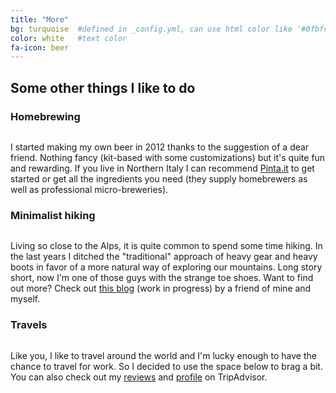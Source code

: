 ```yaml
---
title: "More"
bg: turquoise  #defined in _config.yml, can use html color like '#0fbfcf'
color: white   #text color
fa-icon: beer
---
```


Some other things I like to do
--------


### Homebrewing

<div class="other-things subtlecircle">
  <img src="{{site.url}}/img/beer.jpg" alt="">
</div>

I started making my own beer in 2012 thanks to the suggestion of a dear friend. Nothing fancy (kit-based with some customizations) but it's quite fun and rewarding. If you live in Northern Italy I can recommend [Pinta.it](http://www.pinta.it) to get started or get all the ingredients you need (they supply homebrewers as well as professional micro-breweries).

### Minimalist hiking

<div class="other-things subtlecircle">
  <img src="{{site.url}}/img/vff.jpg" alt="">
</div>

Living so close to the Alps, it is quite common to spend some time hiking. In the last years I ditched the "traditional" approach of heavy gear and heavy boots in favor of a more natural way of exploring our mountains. Long story short, now I'm one of those guys with the strange toe shoes. Want to find out more? Check out [this blog](http://www.trekminimal.in) (work in progress) by a friend of mine and myself.

### Travels

<div class="other-things travel subtlecircle">
  <img src="{{site.url}}/img/plane.jpg" alt="">
</div>

<p class="travel">
Like you, I like to travel around the world and I'm lucky enough to have the chance to travel for work. So I decided to use the space below to brag a bit. You can also check out my <a href="http://www.tripadvisor.com/members-reviews/Aaron-sama">reviews</a> and <a href="http://www.tripadvisor.com/members/Aaron-sama">profile</a> on TripAdvisor.
</p>

<div id='map'></div>
<script>
// Provide your access token
L.mapbox.accessToken = 'pk.eyJ1IjoiYWFyb25zYW1hIiwiYSI6InAxdU82NlEifQ.cfKxBymuzgs-HHO9vGNkSQ';
// Create a map in the div #map
map = L.mapbox.map('map','aaronsama.l74bikg6',{
  scrollWheelZoom: false
});
map.setZoom(2);
map.featureLayer.on('ready',function(){
  //var features = map.featureLayer.getGeoJSON().features;
  map.featureLayer.setFilter(function(feature){
    return (feature.properties['marker-symbol'] !== "") || feature.geometry.type === "LineString";
  });
});
</script>